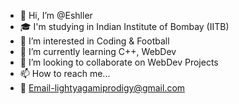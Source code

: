 - 👋 Hi, I’m @Eshller
- 🎓 I'm studying in Indian Institute of Bombay (IITB)
- 👀 I’m interested in Coding & Football
- 🌱 I’m currently learning C++, WebDev
- 💞️ I’m looking to collaborate on WebDev Projects
- 📫 How to reach me...
- 📧 Email-lightyagamiprodigy@gmail.com
